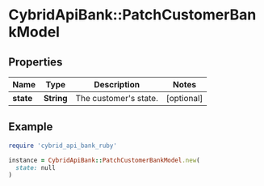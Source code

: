 # CybridApiBank::PatchCustomerBankModel

## Properties

| Name | Type | Description | Notes |
| ---- | ---- | ----------- | ----- |
| **state** | **String** | The customer&#39;s state. | [optional] |

## Example

```ruby
require 'cybrid_api_bank_ruby'

instance = CybridApiBank::PatchCustomerBankModel.new(
  state: null
)
```

